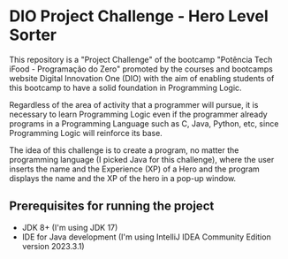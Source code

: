 # DIO Project Challenge - Hero Level Sorter

This repository is a "Project Challenge" of the bootcamp "Potência Tech iFood - Programação do Zero" promoted by the courses and bootcamps website Digital Innovation One (DIO) with the aim of enabling students of this bootcamp to have a solid foundation in Programming Logic.

Regardless of the area of activity that a programmer will pursue, it is necessary to learn Programming Logic even if the programmer already programs in a Programming Language such as C, Java, Python, etc, since Programming Logic will reinforce its base.

The idea of this challenge is to create a program, no matter the programming language (I picked Java for this challenge), where the user inserts the name and the Experience (XP) of a Hero and the program displays the name and the XP of the hero in a pop-up window.

## Prerequisites for running the project
- JDK 8+ (I'm using JDK 17)
- IDE for Java development (I'm using IntelliJ IDEA Community Edition version 2023.3.1)